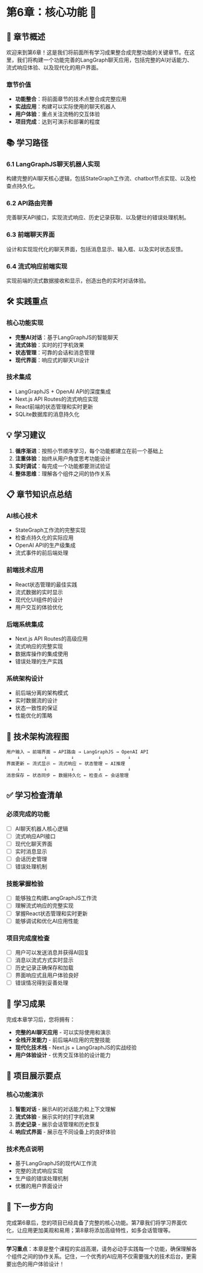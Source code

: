 # 第6章：核心功能 🔧

## 🎯 章节概述

欢迎来到第6章！这是我们将前面所有学习成果整合成完整功能的关键章节。在这里，我们将构建一个功能完善的LangGraph聊天应用，包括完整的AI对话能力、流式响应体验、以及现代化的用户界面。

### 章节价值
- **功能整合**：将前面章节的技术点整合成完整应用
- **实战应用**：构建可以实际使用的聊天机器人
- **用户体验**：重点关注流畅的交互体验
- **项目完成**：达到可演示和部署的程度

## 📚 学习路径

### 6.1 LangGraphJS聊天机器人实现
构建完整的AI聊天核心逻辑，包括StateGraph工作流、chatbot节点实现、以及检查点持久化。

### 6.2 API路由完善
完善聊天API接口，实现流式响应、历史记录获取、以及健壮的错误处理机制。

### 6.3 前端聊天界面
设计和实现现代化的聊天界面，包括消息显示、输入框、以及实时状态反馈。

### 6.4 流式响应前端实现
实现前端的流式数据接收和显示，创造出色的实时对话体验。

## 🛠️ 实践重点

### 核心功能实现
- **完整AI对话**：基于LangGraphJS的智能聊天
- **流式体验**：实时的打字机效果
- **状态管理**：可靠的会话和消息管理
- **现代界面**：响应式的聊天UI设计

### 技术集成
- LangGraphJS + OpenAI API的深度集成
- Next.js API Routes的流式响应实现
- React前端的状态管理和实时更新
- SQLite数据库的消息持久化

## 💡 学习建议

1. **循序渐进**：按照小节顺序学习，每个功能都建立在前一个基础上
2. **注重体验**：始终从用户角度思考功能设计
3. **实时调试**：每完成一个功能都要测试验证
4. **整体思维**：理解各个组件之间的协作关系

## 📋 章节知识点总结

### AI核心技术
- StateGraph工作流的完整实现
- 检查点持久化的实际应用
- OpenAI API的生产级集成
- 流式事件的前后端处理

### 前端技术应用
- React状态管理的最佳实践
- 流式数据的实时显示
- 现代化UI组件的设计
- 用户交互的体验优化

### 后端系统集成
- Next.js API Routes的高级应用
- 流式响应的完整实现
- 数据库操作的集成使用
- 错误处理的生产实践

### 系统架构设计
- 前后端分离的架构模式
- 实时数据流的设计
- 状态一致性的保证
- 性能优化的策略

## 🔗 技术架构流程图

```
用户输入 → 前端界面 → API路由 → LangGraphJS → OpenAI API
    ↓         ↓         ↓         ↓          ↓
界面更新 ← 流式显示 ← 流式响应 ← 状态管理 ← AI推理
    ↓         ↓         ↓         ↓          ↓
消息保存 ← 状态同步 ← 数据持久化 ← 检查点 ← 会话管理
```

## ✅ 学习检查清单

### 必须完成的功能
- [ ] AI聊天机器人核心逻辑
- [ ] 流式响应API接口
- [ ] 现代化聊天界面
- [ ] 实时消息显示
- [ ] 会话历史管理
- [ ] 错误处理机制

### 技能掌握检验
- [ ] 能够独立构建LangGraphJS工作流
- [ ] 理解流式响应的完整实现
- [ ] 掌握React状态管理和实时更新
- [ ] 能够调试和优化AI应用性能

### 项目完成度检查
- [ ] 用户可以发送消息并获得AI回复
- [ ] 消息以流式方式实时显示
- [ ] 历史记录正确保存和加载
- [ ] 界面响应式且用户体验良好
- [ ] 错误情况得到妥善处理

## 🚀 学习成果

完成本章学习后，您将拥有：
- **完整的AI聊天应用** - 可以实际使用和演示
- **全栈开发能力** - 前后端AI应用的完整技能
- **现代化技术栈** - Next.js + LangGraphJS的实战经验
- **用户体验设计** - 优秀交互体验的设计能力

## 🌟 项目展示要点

### 核心功能演示
1. **智能对话** - 展示AI的对话能力和上下文理解
2. **流式体验** - 展示实时的打字机效果
3. **历史记录** - 展示会话管理和历史恢复
4. **响应式界面** - 展示在不同设备上的良好体验

### 技术亮点说明
- 基于LangGraphJS的现代AI工作流
- 完整的流式响应实现
- 生产级的错误处理机制
- 优雅的用户界面设计

## 🔮 下一步方向

完成第6章后，您的项目已经具备了完整的核心功能。第7章我们将学习界面优化，让应用更加美观和易用；第8章将添加高级特性，如多会话管理等。

---

**学习重点**：本章是整个课程的实战高潮，请务必动手实践每一个功能，确保理解各个组件之间的协作关系。记住，一个优秀的AI应用不仅需要强大的技术后台，更需要出色的用户体验设计！
